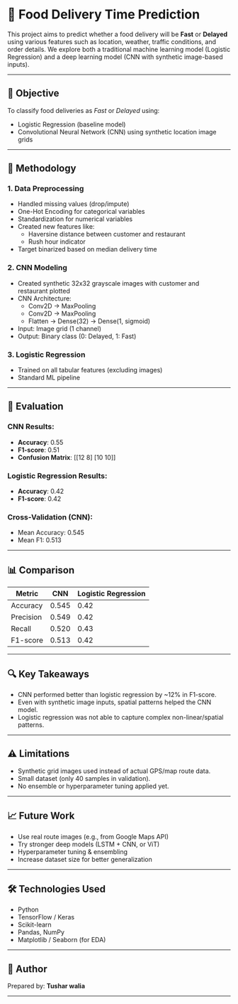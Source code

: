 # 🍕 Food Delivery Time Prediction

This project aims to predict whether a food delivery will be **Fast** or **Delayed** using various features such as location, weather, traffic conditions, and order details. We explore both a traditional machine learning model (Logistic Regression) and a deep learning model (CNN with synthetic image-based inputs).

---

## 📌 Objective

To classify food deliveries as *Fast* or *Delayed* using:
- Logistic Regression (baseline model)
- Convolutional Neural Network (CNN) using synthetic location image grids

---

## 🧠 Methodology

### 1. **Data Preprocessing**
- Handled missing values (drop/impute)
- One-Hot Encoding for categorical variables
- Standardization for numerical variables
- Created new features like:
  - Haversine distance between customer and restaurant
  - Rush hour indicator
- Target binarized based on median delivery time

### 2. **CNN Modeling**
- Created synthetic 32x32 grayscale images with customer and restaurant plotted
- CNN Architecture:
  - Conv2D → MaxPooling
  - Conv2D → MaxPooling
  - Flatten → Dense(32) → Dense(1, sigmoid)
- Input: Image grid (1 channel)
- Output: Binary class (0: Delayed, 1: Fast)

### 3. **Logistic Regression**
- Trained on all tabular features (excluding images)
- Standard ML pipeline

---

## 🧪 Evaluation

### CNN Results:
- **Accuracy**: 0.55
- **F1-score**: 0.51
- **Confusion Matrix**:
[[12 8]
[10 10]]

### Logistic Regression Results:
- **Accuracy**: 0.42
- **F1-score**: 0.42

### Cross-Validation (CNN):
- Mean Accuracy: 0.545
- Mean F1: 0.513

---

## 📊 Comparison

| Metric        | CNN    | Logistic Regression |
|---------------|--------|---------------------|
| Accuracy      | 0.545  | 0.42                |
| Precision     | 0.549  | 0.42                |
| Recall        | 0.520  | 0.43                |
| F1-score      | 0.513  | 0.42                |

---

## 🔍 Key Takeaways

- CNN performed better than logistic regression by ~12% in F1-score.
- Even with synthetic image inputs, spatial patterns helped the CNN model.
- Logistic regression was not able to capture complex non-linear/spatial patterns.

---

## ⚠️ Limitations

- Synthetic grid images used instead of actual GPS/map route data.
- Small dataset (only 40 samples in validation).
- No ensemble or hyperparameter tuning applied yet.

---

## 📈 Future Work

- Use real route images (e.g., from Google Maps API)
- Try stronger deep models (LSTM + CNN, or ViT)
- Hyperparameter tuning & ensembling
- Increase dataset size for better generalization

---

## 🛠️ Technologies Used

- Python
- TensorFlow / Keras
- Scikit-learn
- Pandas, NumPy
- Matplotlib / Seaborn (for EDA)

---

## 👤 Author

Prepared by: **Tushar walia**  


---

